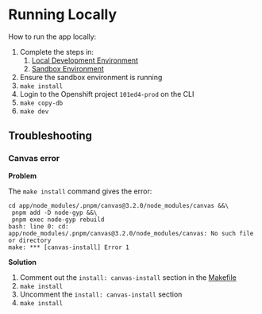 # Running Locally

How to run the app locally:

1. Complete the steps in:
    1. [Local Development Environment](./local-development-environment.md)
    1. [Sandbox Environment](./sandbox.md)
1. Ensure the sandbox environment is running
1. `make install`
1. Login to the Openshift project `101ed4-prod` on the CLI
1. `make copy-db`
1. `make dev`

## Troubleshooting

### Canvas error

**Problem**

The `make install` command gives the error:

```
cd app/node_modules/.pnpm/canvas@3.2.0/node_modules/canvas &&\
 pnpm add -D node-gyp &&\
 pnpm exec node-gyp rebuild
bash: line 0: cd: app/node_modules/.pnpm/canvas@3.2.0/node_modules/canvas: No such file or directory
make: *** [canvas-install] Error 1
```

**Solution**

1. Comment out the `install: canvas-install` section in the [Makefile](https://github.com/bcgov/platform-services-registry/blob/f2edf53d94ca4ab79fd1bed193def57c8411e434/Makefile)
1. `make install`
1. Uncomment the `install: canvas-install` section
1. `make install`
